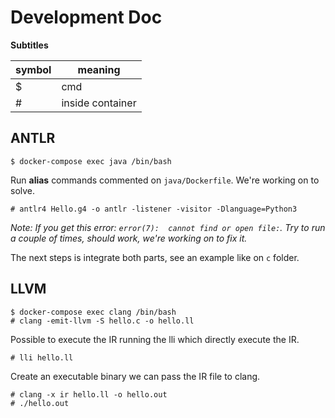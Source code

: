 # Development Doc

**Subtitles**

symbol | meaning
--- | ---
$ | cmd
\# | inside container

## ANTLR

    $ docker-compose exec java /bin/bash

Run **alias** commands commented on `java/Dockerfile`. We're working on to solve.

    # antlr4 Hello.g4 -o antlr -listener -visitor -Dlanguage=Python3

*Note: If you get this error: `error(7):  cannot find or open file:`. Try to run a couple of times, should work, we're working on to fix it.*

The next steps is integrate both parts, see an example like on `c` folder.

## LLVM


    $ docker-compose exec clang /bin/bash
    # clang -emit-llvm -S hello.c -o hello.ll

Possible to execute the IR running the lli which directly execute the IR.

    # lli hello.ll

Create an executable binary we can pass the IR file to clang.

    # clang -x ir hello.ll -o hello.out
    # ./hello.out
